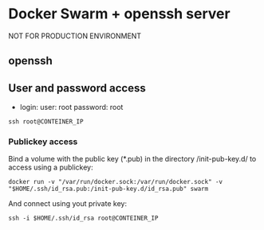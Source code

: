 # Docker Swarm + openssh server

NOT FOR PRODUCTION ENVIRONMENT

## openssh

## User and password access
- login:
user: root
password: root

```console
ssh root@CONTEINER_IP
```

### Publickey access
Bind a volume with the public key (*.pub) in the directory /init-pub-key.d/ to access using a publickey:

```console
docker run -v "/var/run/docker.sock:/var/run/docker.sock" -v "$HOME/.ssh/id_rsa.pub:/init-pub-key.d/id_rsa.pub" swarm
```

And connect using yout private key:

```console
ssh -i $HOME/.ssh/id_rsa root@CONTEINER_IP
```
